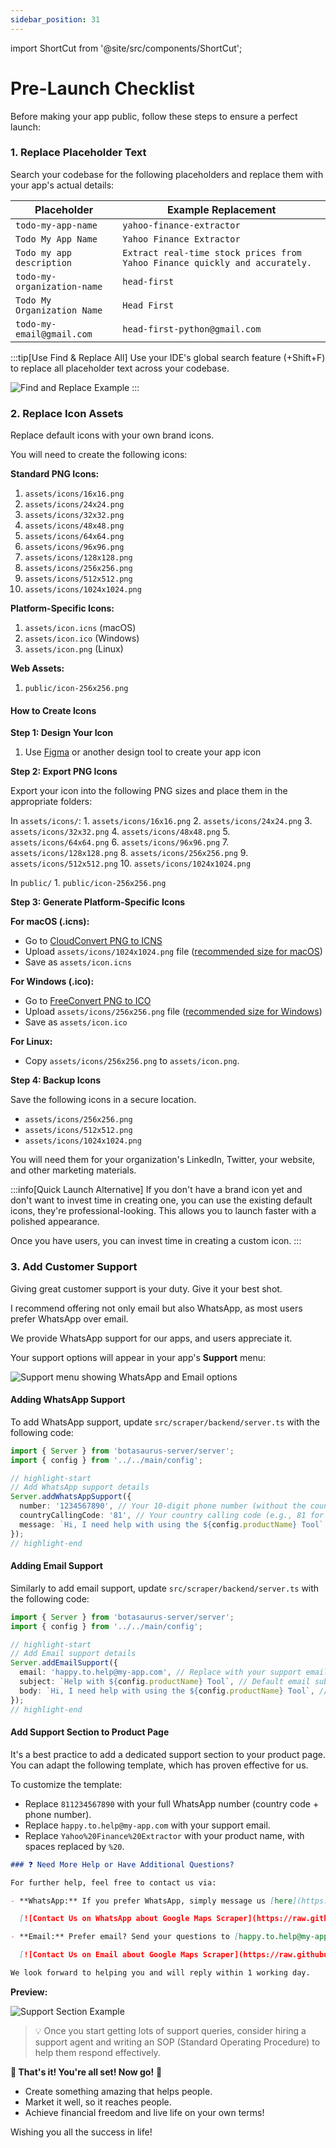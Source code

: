```yaml
---
sidebar_position: 31
---
```

import ShortCut from '@site/src/components/ShortCut';

# Pre-Launch Checklist

Before making your app public, follow these steps to ensure a perfect launch:  

### 1. Replace Placeholder Text

Search your codebase for the following placeholders and replace them with your app's actual details:

| Placeholder                 | Example Replacement                                                       |
| --------------------------- | ------------------------------------------------------------------------- |
| `todo-my-app-name`          | `yahoo-finance-extractor`                                                 |
| `Todo My App Name`          | `Yahoo Finance Extractor`                                                 |
| `Todo my app description`   | `Extract real-time stock prices from Yahoo Finance quickly and accurately.` |
| `todo-my-organization-name` | `head-first`                                                              |
| `Todo My Organization Name` | `Head First`                                                              |
| `todo-my-email@gmail.com`   | `head-first-python@gmail.com`                                             |

:::tip[Use Find & Replace All]
Use your IDE's global search feature (<ShortCut/>+Shift+F) to replace all placeholder text across your codebase.

![Find and Replace Example](https://raw.githubusercontent.com/omkarcloud/botasaurus/master/images/pre-launch-checklist/find-replace-example.png)
:::
### 2. Replace Icon Assets

Replace default icons with your own brand icons. 

You will need to create the following icons:

**Standard PNG Icons:**
1. `assets/icons/16x16.png`
2. `assets/icons/24x24.png`
3. `assets/icons/32x32.png`
4. `assets/icons/48x48.png`
5. `assets/icons/64x64.png`
6. `assets/icons/96x96.png`
7. `assets/icons/128x128.png`
8. `assets/icons/256x256.png`
9. `assets/icons/512x512.png`
10. `assets/icons/1024x1024.png`

**Platform-Specific Icons:**
1. `assets/icon.icns` (macOS)
2. `assets/icon.ico` (Windows)
3. `assets/icon.png` (Linux)

**Web Assets:**
1. `public/icon-256x256.png`



#### How to Create Icons

**Step 1: Design Your Icon**
1. Use [Figma](https://www.figma.com/) or another design tool to create your app icon

**Step 2: Export PNG Icons**

Export your icon into the following PNG sizes and place them in the appropriate folders:

  In `assets/icons/`:
    1. `assets/icons/16x16.png`
    2. `assets/icons/24x24.png`
    3. `assets/icons/32x32.png`
    4. `assets/icons/48x48.png`
    5. `assets/icons/64x64.png`
    6. `assets/icons/96x96.png`
    7. `assets/icons/128x128.png`
    8. `assets/icons/256x256.png`
    9. `assets/icons/512x512.png`
    10. `assets/icons/1024x1024.png`

  In `public/`
    1. `public/icon-256x256.png`

**Step 3: Generate Platform-Specific Icons**

**For macOS (.icns):**
- Go to [CloudConvert PNG to ICNS](https://cloudconvert.com/png-to-icns)
- Upload `assets/icons/1024x1024.png` file ([recommended size for macOS](https://www.electronforge.io/guides/create-and-add-icons#supported-formats))
- Save as `assets/icon.icns`

**For Windows (.ico):**
- Go to [FreeConvert PNG to ICO](https://www.freeconvert.com/png-to-ico)
- Upload `assets/icons/256x256.png` file ([recommended size for Windows](https://www.electronforge.io/guides/create-and-add-icons#supported-formats))
- Save as `assets/icon.ico`

**For Linux:**
- Copy `assets/icons/256x256.png` to `assets/icon.png`.

**Step 4: Backup Icons**

Save the following icons in a secure location.

- `assets/icons/256x256.png` 
- `assets/icons/512x512.png`
- `assets/icons/1024x1024.png`

You will need them for your organization's LinkedIn, Twitter, your website, and other marketing materials.


:::info[Quick Launch Alternative]
If you don't have a brand icon yet and don't want to invest time in creating one, you can use the existing default icons, they're professional-looking. This allows you to launch faster with a polished appearance. 

Once you have users, you can invest time in creating a custom icon.
:::

### 3. Add Customer Support

Giving great customer support is your duty. Give it your best shot.

I recommend offering not only email but also WhatsApp, as most users prefer WhatsApp over email.

We provide WhatsApp support for our apps, and users appreciate it.


Your support options will appear in your app's **Support** menu:

![Support menu showing WhatsApp and Email options](https://raw.githubusercontent.com/omkarcloud/botasaurus/master/images/support-menu-example.png)


#### Adding WhatsApp Support

To add WhatsApp support, update `src/scraper/backend/server.ts` with the following code:

```ts title="src/scraper/backend/server.ts"
import { Server } from 'botasaurus-server/server';
import { config } from '../../main/config';

// highlight-start
// Add WhatsApp support details
Server.addWhatsAppSupport({
  number: '1234567890', // Your 10-digit phone number (without the country code)
  countryCallingCode: '81', // Your country calling code (e.g., 81 for Japan, 1 for US)
  message: `Hi, I need help with using the ${config.productName} Tool`, // Default message for WhatsApp
});
// highlight-end
```

#### Adding Email Support

Similarly to add email support, update `src/scraper/backend/server.ts` with the following code:  

```ts title="src/scraper/backend/server.ts"
import { Server } from 'botasaurus-server/server';
import { config } from '../../main/config';

// highlight-start
// Add Email support details
Server.addEmailSupport({
  email: 'happy.to.help@my-app.com', // Replace with your support email
  subject: `Help with ${config.productName} Tool`, // Default email subject
  body: `Hi, I need help with using the ${config.productName} Tool`, // Default email body
});
// highlight-end
```

#### Add Support Section to Product Page

It's a best practice to add a dedicated support section to your product page. You can adapt the following template, which has proven effective for us.

To customize the template:
- Replace `811234567890` with your full WhatsApp number (country code + phone number).
- Replace `happy.to.help@my-app.com` with your support email.
- Replace `Yahoo%20Finance%20Extractor` with your product name, with spaces replaced by `%20`.


```markdown
### ❓ Need More Help or Have Additional Questions?

For further help, feel free to contact us via:

- **WhatsApp:** If you prefer WhatsApp, simply message us [here](https://api.whatsapp.com/send?phone=811234567890&text=I%20need%20help%20with%20using%20the%20Yahoo%20Finance%20Extractor%20Tool.). Please include as much detail as possible so we can help you effectively.

  [![Contact Us on WhatsApp about Google Maps Scraper](https://raw.githubusercontent.com/omkarcloud/assets/master/images/whatsapp-us.png)](https://api.whatsapp.com/send?phone=811234567890&text=I%20need%20help%20with%20using%20the%20Yahoo%20Finance%20Extractor%20Tool.)

- **Email:** Prefer email? Send your questions to [happy.to.help@my-app.com](mailto:happy.to.help@my-app.com?subject=Help%20with%20Yahoo%20Finance%20Extractor%20Tool&body=I%20need%20help%20with%20using%20the%20Yahoo%20Finance%20Extractor%20Tool.). Also, please include as much detail as possible so we can help you effectively.

  [![Contact Us on Email about Google Maps Scraper](https://raw.githubusercontent.com/omkarcloud/assets/master/images/ask-on-email.png)](mailto:happy.to.help@my-app.com?subject=Help%20with%20Yahoo%20Finance%20Extractor%20Tool&body=I%20need%20help%20with%20using%20the%20Yahoo%20Finance%20Extractor%20Tool.)

We look forward to helping you and will reply within 1 working day.
```

**Preview:**

![Support Section Example](https://raw.githubusercontent.com/omkarcloud/botasaurus/master/images/pre-launch-checklist/support-section-example.png)


> 💡 Once you start getting lots of support queries, consider hiring a support agent and writing an SOP (Standard Operating Procedure) to help them respond effectively.

**🎉 That's it! You're all set! Now go!** 🚀  
- Create something amazing that helps people.  
- Market it well, so it reaches people.  
- Achieve financial freedom and live life on your own terms!  

Wishing you all the success in life!